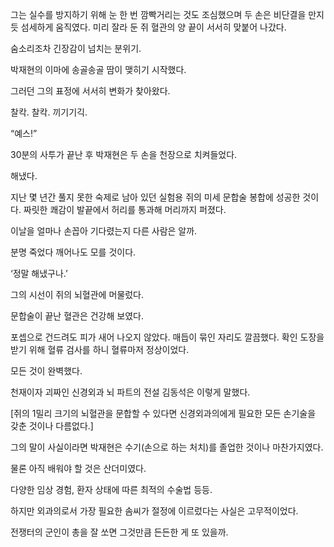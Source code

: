 그는 실수를 방지하기 위해 눈 한 번 깜빡거리는 것도 조심했으며 두 손은 비단결을 만지듯 섬세하게 움직였다. 미리 잘라 둔 쥐 혈관의 양 끝이 서서히 맞붙어 나갔다.

숨소리조차 긴장감이 넘치는 분위기.

박재현의 이마에 송골송골 땀이 맺히기 시작했다.

그러던 그의 표정에 서서히 변화가 찾아왔다.

찰칵. 찰칵. 끼기기긱.

“예스!”

30분의 사투가 끝난 후 박재현은 두 손을 천장으로 치켜들었다.

해냈다.

지난 몇 년간 풀지 못한 숙제로 남아 있던 실험용 쥐의 미세 문합술 봉합에 성공한 것이다. 짜릿한 쾌감이 발끝에서 허리를 통과해 머리까지 퍼졌다.

이날을 얼마나 손꼽아 기다렸는지 다른 사람은 알까.

분명 죽었다 깨어나도 모를 것이다.

‘정말 해냈구나.’

그의 시선이 쥐의 뇌혈관에 머물렀다.

문합술이 끝난 혈관은 건강해 보였다.

포셉으로 건드려도 피가 새어 나오지 않았다. 매듭이 묶인 자리도 깔끔했다. 확인 도장을 받기 위해 혈류 검사를 하니 혈류마저 정상이었다.

모든 것이 완벽했다.

천재이자 괴짜인 신경외과 뇌 파트의 전설 김동석은 이렇게 말했다.

[쥐의 1밀리 크기의 뇌혈관을 문합할 수 있다면 신경외과의에게 필요한 모든 손기술을 갖춘 것이나 다름없다.]

그의 말이 사실이라면 박재현은 수기(손으로 하는 처치)를 졸업한 것이나 마찬가지였다.

물론 아직 배워야 할 것은 산더미였다.

다양한 임상 경험, 환자 상태에 따른 최적의 수술법 등등.

하지만 외과의로서 가장 필요한 솜씨가 절정에 이르렀다는 사실은 고무적이었다.

전쟁터의 군인이 총을 잘 쏘면 그것만큼 든든한 게 또 있을까.